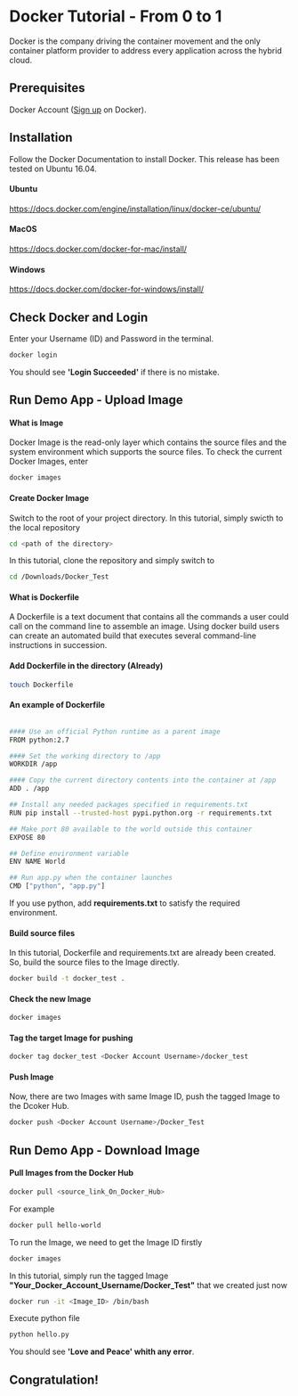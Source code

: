 # Docker Tutorial - From 0 to 1

Docker is the company driving the container movement and the only container platform provider to address every application across the hybrid cloud.

## Prerequisites
Docker Account ([Sign up](https://cloud.docker.com/) on Docker).

## Installation
Follow the Docker Documentation to install Docker. This release has been tested on Ubuntu 16.04.

#### Ubuntu

https://docs.docker.com/engine/installation/linux/docker-ce/ubuntu/

#### MacOS

https://docs.docker.com/docker-for-mac/install/

#### Windows

https://docs.docker.com/docker-for-windows/install/

## Check Docker and Login

Enter your Username (ID) and Password in the terminal.

```sh
docker login
```

You should see **'Login Succeeded'** if there is no mistake.

## Run Demo App - Upload Image

#### What is Image
Docker Image is the read-only layer which contains the source files and the system environment which supports the source files. To check the current Docker Images, enter

```sh
docker images
```

#### Create Docker Image

Switch to the root of your project directory. In this tutorial, simply swicth to the local repository
```sh
cd <path of the directory>
```

In this tutorial, clone the repository and simply switch to
```sh
cd /Downloads/Docker_Test
```

#### What is Dockerfile

A Dockerfile is a text document that contains all the commands a user could call on the command line to assemble an image. Using docker build users can create an automated build that executes several command-line instructions in succession.

#### Add Dockerfile in the directory (Already)
```sh
touch Dockerfile
```

#### An example of Dockerfile

```sh

#### Use an official Python runtime as a parent image
FROM python:2.7

#### Set the working directory to /app
WORKDIR /app

#### Copy the current directory contents into the container at /app
ADD . /app

## Install any needed packages specified in requirements.txt
RUN pip install --trusted-host pypi.python.org -r requirements.txt

## Make port 80 available to the world outside this container
EXPOSE 80

## Define environment variable
ENV NAME World

## Run app.py when the container launches
CMD ["python", "app.py"]
```

If you use python, add **requirements.txt** to satisfy the required environment.

#### Build source files

In this tutorial, Dockerfile and requirements.txt are already been created. So, build the source files to the Image directly.
```sh
docker build -t docker_test .
```

#### Check the new Image
```sh
docker images
```

#### Tag the target Image for pushing
```sh
docker tag docker_test <Docker Account Username>/docker_test
```

#### Push Image
  
Now, there are two Images with same Image ID, push the tagged Image to the Dcoker Hub.
```sh
docker push <Docker Account Username>/Docker_Test
```

## Run Demo App - Download Image

#### Pull Images from the Docker Hub
```sh
docker pull <source_link_On_Docker_Hub>
```
For example

```sh
docker pull hello-world
```

To run the Image, we need to get the Image ID firstly
```sh
docker images
```

In this tutorial, simply run the tagged Image **"Your_Docker_Account_Username/Docker_Test"** that we created just now
```sh
docker run -it <Image_ID> /bin/bash
```

Execute python file
```sh
python hello.py
```
You should see **'Love and Peace' whith any error**.

## Congratulation!
